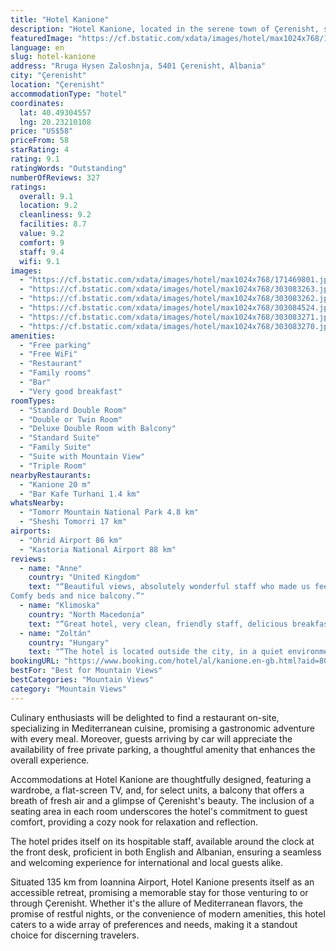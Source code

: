 ```yaml
---
title: "Hotel Kanione"
description: "Hotel Kanione, located in the serene town of Çerenisht, stands out as a beacon of comfort and elegance."
featuredImage: "https://cf.bstatic.com/xdata/images/hotel/max1024x768/171469801.jpg?k=2c17eaafe8a38ac88361a8d41524923722eee59dd1330a419577e1dace955e83&o=&hp=1"
language: en
slug: hotel-kanione
address: "Rruga Hysen Zaloshnja, 5401 Çerenisht, Albania"
city: "Çerenisht"
location: "Çerenisht"
accommodationType: "hotel"
coordinates:
  lat: 40.49304557
  lng: 20.23210108
price: "US$58"
priceFrom: 58
starRating: 4
rating: 9.1
ratingWords: "Outstanding"
numberOfReviews: 327
ratings:
  overall: 9.1
  location: 9.2
  cleanliness: 9.2
  facilities: 8.7
  value: 9.2
  comfort: 9
  staff: 9.4
  wifi: 9.1
images:
  - "https://cf.bstatic.com/xdata/images/hotel/max1024x768/171469801.jpg?k=2c17eaafe8a38ac88361a8d41524923722eee59dd1330a419577e1dace955e83&o=&hp=1"
  - "https://cf.bstatic.com/xdata/images/hotel/max1024x768/303083263.jpg?k=a0bff63a9ee6d5ae1f2511dffc38e789749f09ddce01b944b50795ca3063aa59&o=&hp=1"
  - "https://cf.bstatic.com/xdata/images/hotel/max1024x768/303083262.jpg?k=92eb9784dcef3a706fd438f0f0c2ce48245b755b0981b0d276a44aaa5ba41cf8&o=&hp=1"
  - "https://cf.bstatic.com/xdata/images/hotel/max1024x768/303084524.jpg?k=6454cc36bd62b5ec276561a4862d7c9e6c9ae7337af086d85acbbefbd0f13841&o=&hp=1"
  - "https://cf.bstatic.com/xdata/images/hotel/max1024x768/303083271.jpg?k=ab7202cf09004cd885d705baebe2247e18df43be15cfe81b37db0bc3257b9776&o=&hp=1"
  - "https://cf.bstatic.com/xdata/images/hotel/max1024x768/303083270.jpg?k=40828fc07e2c6dcd90e95425f96950ce60a5014f39985c135b1a824b6823e981&o=&hp=1"
amenities:
  - "Free parking"
  - "Free WiFi"
  - "Restaurant"
  - "Family rooms"
  - "Bar"
  - "Very good breakfast"
roomTypes:
  - "Standard Double Room"
  - "Double or Twin Room"
  - "Deluxe Double Room with Balcony"
  - "Standard Suite"
  - "Family Suite"
  - "Suite with Mountain View"
  - "Triple Room"
nearbyRestaurants:
  - "Kanione 20 m"
  - "Bar Kafe Turhani 1.4 km"
whatsNearby:
  - "Tomorr Mountain National Park 4.8 km"
  - "Sheshi Tomorri 17 km"
airports:
  - "Ohrid Airport 86 km"
  - "Kastoria National Airport 88 km"
reviews:
  - name: "Anne"
    country: "United Kingdom"
    text: "“Beautiful views, absolutely wonderful staff who made us feel at home.
Comfy beds and nice balcony.”"
  - name: "Klimoska"
    country: "North Macedonia"
    text: "“Great hotel, very clean, friendly staff, delicious breakfast. The prices for the drinks are very reasonable”"
  - name: "Zoltán"
    country: "Hungary"
    text: "“The hotel is located outside the city, in a quiet environment, but easily accessible by car. Parking is free. The staff is nice, helpful and friendly. The equipment and cleanliness of the rooms are excellent. The refrigerator is clean and cools...”"
bookingURL: "https://www.booking.com/hotel/al/kanione.en-gb.html?aid=8035640"
bestFor: "Best for Mountain Views"
bestCategories: "Mountain Views"
category: "Mountain Views"
---
```


Culinary enthusiasts will be delighted to find a restaurant on-site, specializing in Mediterranean cuisine, promising a gastronomic adventure with every meal. Moreover, guests arriving by car will appreciate the availability of free private parking, a thoughtful amenity that enhances the overall experience.

Accommodations at Hotel Kanione are thoughtfully designed, featuring a wardrobe, a flat-screen TV, and, for select units, a balcony that offers a breath of fresh air and a glimpse of Çerenisht's beauty. The inclusion of a seating area in each room underscores the hotel's commitment to guest comfort, providing a cozy nook for relaxation and reflection.

The hotel prides itself on its hospitable staff, available around the clock at the front desk, proficient in both English and Albanian, ensuring a seamless and welcoming experience for international and local guests alike.

Situated 135 km from Ioannina Airport, Hotel Kanione presents itself as an accessible retreat, promising a memorable stay for those venturing to or through Çerenisht. Whether it's the allure of Mediterranean flavors, the promise of restful nights, or the convenience of modern amenities, this hotel caters to a wide array of preferences and needs, making it a standout choice for discerning travelers.
